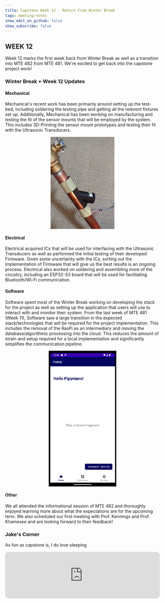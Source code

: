 ```yaml
---
title: Capstone Week 12 - Return From Winter Break
tags: meeting-notes
show_edit_on_github: false
show_subscribe: false
---
```


<style>
img {
  display: block;
  margin-left: auto;
  margin-right: auto;
}
</style>

## WEEK 12
Week 12 marks the first week back from Winter Break as well as a transition into MTE 482 from MTE 481. We're excited to get back into the capstone project work!

### Winter Break + Week 12 Updates
#### Mechanical
Mechanical's recent work has been primarily around setting up the test-bed, including soldering the testing pipe and getting all the relevent fixtures set up. Additionally, Mechanical has been working on manufacturing and testing the fit of the sensor mounts that will be employed by the system. This includes 3D-Printing the sensor mount prototypes and testing their fit with the Ultrasonic Transducers.

<img src="https://raw.githubusercontent.com/pipyns/pipyns.github.io/master/assets/MECH_UPDATE_JAN17.png" alt="Image of Soldered Copper Pipe with Attached Ultrasonic Transducer Prototype" height=300>

#### Electrical
Electrical acquired ICs that will be used for interfacing with the Ultrasonic Transducers as well as performed the initial testing of their developed Firmware. Given some uncertainty with the ICs, sorting out the implementation of Firmware that will give us the best results is an ongoing process. Electrical also worked on soldering and assembling more of the circuitry, including an ESP32-S3 board that will be used for facilitating Bluetooth/Wi-Fi communication.

#### Software
Software spent most of the Winter Break working on developing the stack for the project as well as setting up the application that users will use to interact with and monitor their system. From the last week of MTE 481 (Week 11), Software saw a large transition in the expected stack/technologies that will be required for the project implementation. This includes the removal of the RasPi as an intermediary and moving the database/algorithmic processing into the cloud. This reduces the amount of strain and setup required for a local implementation and significantly simplifies the communication pipeline.

<img src="https://raw.githubusercontent.com/pipyns/pipyns.github.io/master/assets/SOFT_UPDATE_JAN17.png" alt="Image of Initial User Application Implementation">

#### Other
We all attended the informational session of MTE 482 and thoroughly enjoyed learning more about what the expectations are for the upcoming term. We also scheduled our first meeting with Prof. Kennings and Prof. Khamesee and are looking forward to their feedback!

### Jake's Corner
As fun as capstone is, I do love sleeping
<iframe style="border-radius:12px" src="https://open.spotify.com/embed/track/0yrjpm1AxpSNgJNsFPeNuI?utm_source=generator" width="100%" height="152" frameBorder="0" allowfullscreen="" allow="autoplay; clipboard-write; encrypted-media; fullscreen; picture-in-picture" loading="lazy"></iframe>

<!--more-->